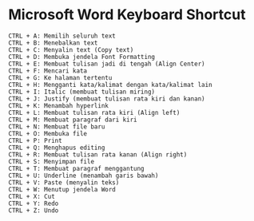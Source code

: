 # Microsoft Word Keyboard Shortcut
    CTRL + A: Memilih seluruh text
    CTRL + B: Menebalkan text
    CTRL + C: Menyalin text (Copy text)
    CTRL + D: Membuka jendela Font Formatting
    CTRL + E: Membuat tulisan jadi di tengah (Align Center)
    CTRL + F: Mencari kata
    CTRL + G: Ke halaman tertentu
    CTRL + H: Mengganti kata/kalimat dengan kata/kalimat lain
    CTRL + I: Italic (membuat tulisan miring)
    CTRL + J: Justify (membuat tulisan rata kiri dan kanan)
    CTRL + K: Menambah hyperlink
    CTRL + L: Membuat tulisan rata kiri (Align left)
    CTRL + M: Membuat paragraf dari kiri
    CTRL + N: Membuat file baru
    CTRL + O: Membuka file
    CTRL + P: Print
    CTRL + Q: Menghapus editing
    CTRL + R: Membuat tulisan rata kanan (Align right)
    CTRL + S: Menyimpan file
    CTRL + T: Membuat paragraf menggantung
    CTRL + U: Underline (menambah garis bawah)
    CTRL + V: Paste (menyalin teks)
    CTRL + W: Menutup jendela Word
    CTRL + X: Cut
    CTRL + Y: Redo
    CTRL + Z: Undo
